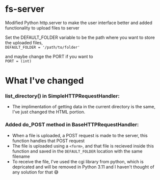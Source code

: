 # fs-server
Modified Python http.server to make the user interface better and added functionality to upload files to server

Set the DEFAULT_FOLDER variable to be the path where you want to store the uploaded files, <br /> 
```DEFAULT_FOLDER = '/path/to/folder'```

and maybe change the PORT if you want to<br />
```PORT = (int)```

# What I've changed

### list_directory() in SimpleHTTPRequestHandler:
* The implimentation of getting data in the current directory is the same, I've just changed the HTML portion.

### Added do_POST method in BaseHTTPRequestHandler:
* When a file is uploaded, a POST request is made to the server, this function handles that POST request
* The file is uploaded using a ```<form>```, and that file is recieved inside this function and saved in the ```DEFAULT_FOLDER``` location with the same filename
* To receive the file, I've used the cgi library from python, which is depricated and will be removed in Python 3.11 and I haven't thought of any solution for that 😅
